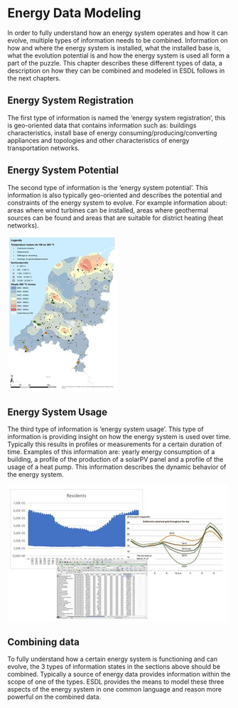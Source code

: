 # Energy Data Modeling

In order to fully understand how an energy system operates and how it can evolve, multiple types of information needs to be combined.  Information on how and where the energy system is installed, what the installed base is, what the evolution potential is and how the energy system is used all form a part of the puzzle. This chapter describes these different types of data, a description on how they can be combined and modeled in ESDL follows in the next chapters.

## Energy System Registration

The first type of information is named the ‘energy system registration’, this is geo-oriented data that contains information such as: buildings characteristics, install base of energy consuming/producing/converting appliances and topologies and other characteristics of energy transportation networks.  

## Energy System Potential

The second type of information is the ‘energy system potential’.  This information is also typically geo-oriented and describes the potential and constraints of the energy system to evolve. For example information about: areas where wind turbines can be installed, areas where geothermal sources can be found and areas that are suitable for district heating \(heat networks\). 

![](https://github.com/EnergyTransition/ESDL-gitbook/blob/master/Images/Dutch%20Geo%20Potential.JPG?raw=true)

## Energy System Usage

The third type of information is ‘energy system usage’. This type of information is providing insight on how the energy system is used over time. Typically this results in profiles or measurements for a certain duration of time. Examples of this information are: yearly energy consumption of a building, a profile of the production of a solarPV panel and a profile of the usage of a heat pump. This information describes the dynamic behavior of the energy system. 

![](https://github.com/EnergyTransition/ESDL-gitbook/blob/master/Images/Repository%20Data.JPG?raw=true)

## Combining data

To fully understand how a certain energy system is functioning and can evolve, the 3 types of information states in the sections above should be combined. Typically a source of energy data provides information within the scope of one of the types.  ESDL provides the means to model these three aspects of the energy system in one common language and reason more powerful on the combined data.

